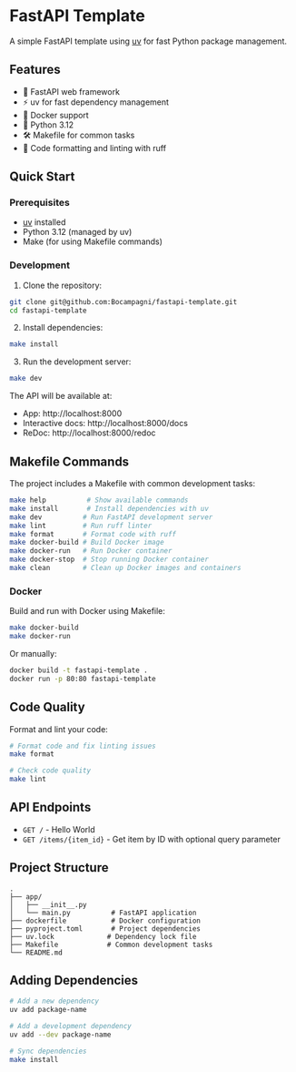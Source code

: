 # FastAPI Template

A simple FastAPI template using [uv](https://docs.astral.sh/uv/) for fast Python package management.

## Features

- 🚀 FastAPI web framework
- ⚡ uv for fast dependency management
- 🐳 Docker support
- 🎯 Python 3.12
- 🛠️ Makefile for common tasks
- 🧹 Code formatting and linting with ruff

## Quick Start

### Prerequisites

- [uv](https://docs.astral.sh/uv/getting-started/installation/) installed
- Python 3.12 (managed by uv)
- Make (for using Makefile commands)

### Development

1. Clone the repository:
```bash
git clone git@github.com:Bocampagni/fastapi-template.git
cd fastapi-template
```

2. Install dependencies:
```bash
make install
```

3. Run the development server:
```bash
make dev
```

The API will be available at:
- App: http://localhost:8000
- Interactive docs: http://localhost:8000/docs
- ReDoc: http://localhost:8000/redoc

## Makefile Commands

The project includes a Makefile with common development tasks:

```bash
make help          # Show available commands
make install       # Install dependencies with uv
make dev          # Run FastAPI development server
make lint         # Run ruff linter
make format       # Format code with ruff
make docker-build # Build Docker image
make docker-run   # Run Docker container
make docker-stop  # Stop running Docker container
make clean        # Clean up Docker images and containers
```

### Docker

Build and run with Docker using Makefile:

```bash
make docker-build
make docker-run
```

Or manually:

```bash
docker build -t fastapi-template .
docker run -p 80:80 fastapi-template
```

## Code Quality

Format and lint your code:

```bash
# Format code and fix linting issues
make format

# Check code quality
make lint
```

## API Endpoints

- `GET /` - Hello World
- `GET /items/{item_id}` - Get item by ID with optional query parameter

## Project Structure

```
.
├── app/
│   ├── __init__.py
│   └── main.py          # FastAPI application
├── dockerfile           # Docker configuration
├── pyproject.toml       # Project dependencies
├── uv.lock             # Dependency lock file
├── Makefile            # Common development tasks
└── README.md
```

## Adding Dependencies

```bash
# Add a new dependency
uv add package-name

# Add a development dependency
uv add --dev package-name

# Sync dependencies
make install
```